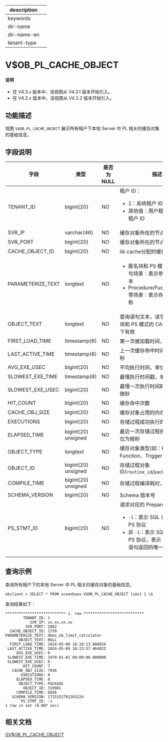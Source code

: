 |description||
|---|---|
|keywords||
|dir-name||
|dir-name-en||
|tenant-type||

# V$OB_PL_CACHE_OBJECT

<main id="notice" type='explain'>
  <h4>说明</h4>
  <ul><li>在 V4.3.x 版本中，该视图从 V4.3.1 版本开始引入。</li><li>在 V4.2.x 版本中，该视图从 V4.2.2 版本开始引入。</li></ul>
</main>

## 功能描述

视图 `V$OB_PL_CACHE_OBJECT` 展示所有租户下本地 Server 中 PL 相关的缓存对象的基础信息。

## 字段说明

| **字段** | **类型** | **是否为 NULL** | **描述** |
| ---- | ---- | ---- | ---- |
| TENANT_ID         | bigint(20)          | NO   |  租户 ID：<ul><li>1：系统租户 ID  </li><li>其他值：用户租户或者 Meta 租户 ID </li></ul>   |
| SVR_IP            | varchar(46)         | NO   |  缓存对象所在的节点地址   |
| SVR_PORT          | bigint(20)          | NO   |  缓存对象所在的节点端口   |
| CACHE_OBJECT_ID   | bigint(20)          | NO   |  lib cache分配的缓存对象id   |
| PARAMETERIZE_TEXT | longtext            | NO   |  <ul><li>匿名块和 PS 模式的 CALL 语句场景：表示参数化 SQL 文本  </li><li>Procedure/Fuction/Package 等场景：表示存储过程对象名称 </li></ul>    |
| OBJECT_TEXT       | longtext            | NO   |  查询语句文本，该字段仅在匿名块和 PS 模式的 CALL 语句场景下有效   |
| FIRST_LOAD_TIME   | timestamp(6)        | NO   |  第一次被加载时间，单位为微秒  |
| LAST_ACTIVE_TIME  | timestamp(6)        | NO   |  上一次缓存命中时间，单位为微秒   |
| AVG_EXE_USEC      | bigint(20)          | NO   |  平均执行时间，单位为微秒   |
| SLOWEST_EXE_TIME  | timestamp(6)        | NO   |  最慢执行时间戳，单位为微秒   |
| SLOWEST_EXE_USEC  | bigint(20)          | NO   |  最慢一次执行时间耗时，单位为微秒  |
| HIT_COUNT         | bigint(20)          | NO   |  缓存命中次数   |
| CACHE_OBJ_SIZE    | bigint(20)          | NO   |  缓存对象占用的内存大小   |
| EXECUTIONS        | bigint(20)          | NO   |  存储过程成功执行的次数   |
| ELAPSED_TIME      | bigint(20) unsigned | NO   |  最近一次存储过程执行时间，单位为微秒   |
| OBJECT_TYPE       | longtext            | NO   |  缓存对象类型(如：Procedure、Function、Trigger 等)   |
| OBJECT_ID         | bigint(20) unsigned | NO   |  存储过程对象 ID(`routine_id`/`package_id`)   |
| COMPILE_TIME      | bigint(20) unsigned | NO   |  存储过程编译耗时，单位为微秒   |
| SCHEMA_VERSION    | bigint(20)          | NO   |  Schema 版本号   |
| PS_STMT_ID        | bigint(20)          | NO   |  请求对应的 Prepare ID：<ul><li>`-1`：表示 SQL 语句没有使用 PS 协议  </li><li>非 `-1`：表示 SQL 语句使用了 PS 协议，表示 PS 协议对该语句返回的唯一标志    |

## 查询示例

查询所有租户下的本地 Server 中 PL 相关的缓存对象的基础信息。

```shell
obclient > SELECT * FROM oceanbase.V$OB_PL_CACHE_OBJECT limit 1 \G
```

查询结果如下：

```shell
*************************** 1. row ***************************
        TENANT_ID: 1
           SVR_IP: xx.xx.xx.xx
         SVR_PORT: 2882
  CACHE_OBJECT_ID: 1739
PARAMETERIZE_TEXT: dbms_ob_limit_calculator
      OBJECT_TEXT: NULL
  FIRST_LOAD_TIME: 2024-05-08 16:10:13.886656
 LAST_ACTIVE_TIME: 2024-05-09 18:23:57.464023
     AVG_EXE_USEC: 0
 SLOWEST_EXE_TIME: 1970-01-01 08:00:00.000000
 SLOWEST_EXE_USEC: 0
        HIT_COUNT: 7
   CACHE_OBJ_SIZE: 7936
       EXECUTIONS: 0
     ELAPSED_TIME: 0
      OBJECT_TYPE: PACKAGE
        OBJECT_ID: 310981
     COMPILE_TIME: 6036
   SCHEMA_VERSION: 1715152791263224
       PS_STMT_ID: -1
1 row in set (0.007 sec)
```

## 相关文档

[GV$OB_PL_CACHE_OBJECT](16400.gv-ob_pl_cache_object-of-sys-tenant.md)
